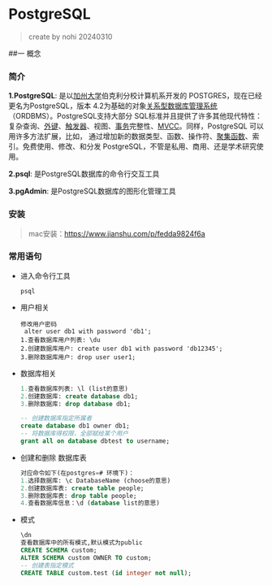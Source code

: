 # PostgreSQL

> create by nohi 20240310

##一  概念

### 简介

**1.PostgreSQL**: 是以[加州大学](https://link.jianshu.com?t=http://baike.baidu.com/view/182408.htm)伯克利分校计算机系开发的 POSTGRES，现在已经更名为PostgreSQL，版本 4.2为基础的对象[关系型数据库管理系统](https://link.jianshu.com?t=http://baike.baidu.com/view/1450387.htm)（ORDBMS）。PostgreSQL支持大部分 SQL标准并且提供了许多其他现代特性：复杂查询、[外键](https://link.jianshu.com?t=http://baike.baidu.com/view/68073.htm)、[触发器](https://link.jianshu.com?t=http://baike.baidu.com/view/71792.htm)、视图、[事务](https://link.jianshu.com?t=http://baike.baidu.com/view/121511.htm)完整性、[MVCC](https://link.jianshu.com?t=http://baike.baidu.com/view/1887040.htm)。同样，PostgreSQL 可以用许多方法扩展，比如， 通过增加新的数据类型、函数、操作符、[聚集函数](https://link.jianshu.com?t=http://baike.baidu.com/view/2537411.htm)、索引。免费使用、修改、和分发 PostgreSQL，不管是私用、商用、还是学术研究使用。

**2.psql**: 是PostgreSQL数据库的命令行交互工具

**3.pgAdmin**: 是PostgreSQL数据库的图形化管理工具

### 安装

>  mac安装：https://www.jianshu.com/p/fedda9824f6a

### 常用语句

* 进入命令行工具
  ```
  psql
  ```

* 用户相关

  ```
  修改用户密码
   alter user db1 with password 'db1';
  1.查看数据库用户列表: \du
  2.创建数据库用户: create user db1 with password 'db12345';
  3.删除数据库用户: drop user user1;
  ```

* 数据库相关

  ```sql
  1.查看数据库列表: \l (list的意思)
  2.创建数据库: create database db1;
  3.删除数据库: drop database db1;
  
  -- 创建数据库指定所属者 
  create database db1 owner db1; 
  -- 将数据库得权限，全部赋给某个用户
  grant all on database dbtest to username;
  ```

* 创建和删除 数据库表

  ```sql
  对应命令如下(在postgres=# 环境下)：
  1.选择数据库: \c DatabaseName (choose的意思)
  2.创建数据库表: create table people;
  3.删除数据库表: drop table people;
  4.查看数据库信息：\d (database list的意思)
  ```

* 模式

  ```sql
  \dn
  查看数据库中的所有模式,默认模式为public
  CREATE SCHEMA custom;
  ALTER SCHEMA custom OWNER TO custom;
  -- 创建表指定模式
  CREATE TABLE custom.test (id integer not null);
  ```

  